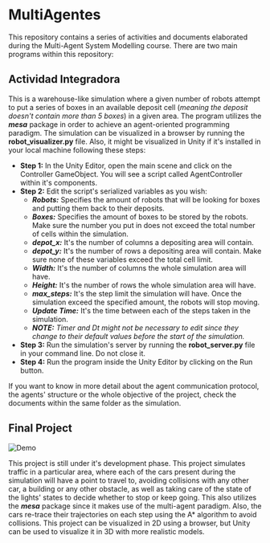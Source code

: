 # MultiAgentes

This repository contains a series of activities and documents elaborated during the Multi-Agent System Modelling course. There are two main programs within this repository:

## Actividad Integradora
This is a warehouse-like simulation where a given number of robots attempt to put a series of boxes in an available deposit cell (*meaning the deposit doesn't contain more than 5 boxes*) in a given area. The program utilizes the ***mesa*** package in order to achieve an agent-oriented programming paradigm. The simulation can be visualized in a browser by running the **robot_visualizer.py** file. Also, it might be visualized in Unity if it's installed in your local machine following these steps:

  - **Step 1:** In the Unity Editor, open the main scene and click on the Controller GameObject. You will see a script called AgentController within it's components. 
  - **Step 2:** Edit the script's serialized variables as you wish:
    - ***Robots:*** Specifies the amount of robots that will be looking for boxes and putting them back to their deposits.
    - ***Boxes:*** Specifies the amount of boxes to be stored by the robots. Make sure the number you put in does not exceed the total number of cells within the simulation.
    - ***depot_x:*** It's the number of columns a depositing area will contain. 
    - ***depot_y:*** It's the number of rows a depositing area will contain. Make sure none of these variables exceed the total cell limit.
    - ***Width:*** It's the number of columns the whole simulation area will have.
    - ***Height:*** It's the number of rows the whole simulation area will have.
    - ***max_steps:*** It's the step limit the simulation will have. Once the simulation exceed the specified amount, the robots will stop moving.
    - ***Update Time:*** It's the time between each of the steps taken in the simulation.
    - ***NOTE:*** *Timer and Dt might not be necessary to edit since they change to their default values before the start of the simulation.*
  - **Step 3:** Run the simulation's server by running the **robot_server.py** file in your command line. Do not close it.
  - **Step 4:** Run the program inside the Unity Editor by clicking on the Run button.

If you want to know in more detail about the agent communication protocol, the agents' structure or the whole objective of the project, check the documents within the same folder as the simulation.

## Final Project

![Demo](https://media1.giphy.com/media/0SI4m4E7LFcxT3INFM/giphy.gif?cid=790b76116c71c3023888ba3b7c4dec16373a271d898ca1a6&rid=giphy.gif&ct=g "Demo")

This project is still under it's development phase. This project simulates traffic in a particular area, where each of the cars present during the simulation will have a point to travel to, avoiding collisions with any other car, a building or any other obstacle, as well as taking care of the state of the lights' states to decide whether to stop or keep going. This also utilizes the ***mesa*** package since it makes use of the multi-agent paradigm. Also, the cars re-trace their trajectories on each step using the A* algorithm to avoid collisions. This project can be visualized in 2D using a browser, but Unity can be used to visualize it in 3D with more realistic models.
